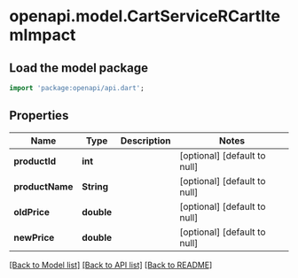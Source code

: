 # openapi.model.CartServiceRCartItemImpact

## Load the model package
```dart
import 'package:openapi/api.dart';
```

## Properties
Name | Type | Description | Notes
------------ | ------------- | ------------- | -------------
**productId** | **int** |  | [optional] [default to null]
**productName** | **String** |  | [optional] [default to null]
**oldPrice** | **double** |  | [optional] [default to null]
**newPrice** | **double** |  | [optional] [default to null]

[[Back to Model list]](../README.md#documentation-for-models) [[Back to API list]](../README.md#documentation-for-api-endpoints) [[Back to README]](../README.md)


